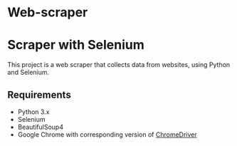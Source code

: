 # Web-scraper

# Scraper with Selenium

This project is a web scraper that collects data from websites, using Python and Selenium.

## Requirements

- Python 3.x
- Selenium
- BeautifulSoup4
- Google Chrome with corresponding version of [ChromeDriver](https://sites.google.com/chromium.org/driver/)
